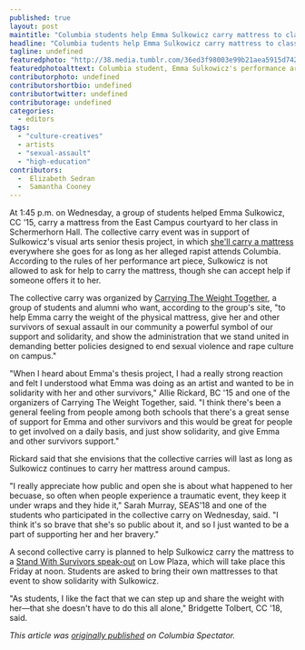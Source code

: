 ```yaml
---
published: true
layout: post
maintitle: "Columbia students help Emma Sulkowicz carry mattress to class - {Young}ist"
headline: "Columbia tudents help Emma Sulkowicz carry mattress to class in first collective carry"
tagline: undefined
featuredphoto: "http://38.media.tumblr.com/36ed3f98003e99b21aea5915d742fdc4/tumblr_nbt1rn7Akh1rq2ndso1_1280.png"
featuredphotoalttext: Columbia student, Emma Sulkowicz's performance art-activism demanding accountability from her rapist has become a group project. (Photo: Kiera Wood/Columbia Spectator)
contributorphoto: undefined
contributorshortbio: undefined
contributortwitter: undefined
contributorage: undefined
categories: 
  - editors
tags: 
  - "culture-creatives"
  - artists
  - "sexual-assault"
  - "high-education"
contributors:
  -  Elizabeth Sedran 
  -  Samantha Cooney
---
```

At 1:45 p.m. on Wednesday, a group of students helped Emma Sulkowicz, CC '15, carry a mattress from the East Campus courtyard to her class in Schermerhorn Hall. The collective carry event was in support of Sulkowicz's visual arts senior thesis project, in which [she'll carry a mattress](http://columbiaspectator.com/news/2014/09/02/emma-sulkowiczs-performance-art-draws-support-campus-activists) everywhere she goes for as long as her alleged rapist attends Columbia. According to the rules of her performance art piece, Sulkowicz is not allowed to ask for help to carry the mattress, though she can accept help if someone offers it to her.

The collective carry was organized by [Carrying The Weight Together](http://www.carryingtheweighttogether.com/about/), a group of students and alumni who want, according to the group's site, "to help Emma carry the weight of the physical mattress, give her and other survivors of sexual assault in our community a powerful symbol of our support and solidarity, and show the administration that we stand united in demanding better policies designed to end sexual violence and rape culture on campus."

"When I heard about Emma's thesis project, I had a really strong reaction and felt I understood what Emma was doing as an artist and wanted to be in solidarity with her and other survivors," Allie Rickard, BC '15 and one of the organizers of Carrying The Weight Together, said. "I think there's been a general feeling from people among both schools that there's a great sense of support for Emma and other survivors and this would be great for people to get involved on a daily basis, and just show solidarity, and give Emma and other survivors support." 

Rickard said that she envisions that the collective carries will last as long as Sulkowicz continues to carry her mattress around campus.

"I really appreciate how public and open she is about what happened to her becuase, so often when people experience a traumatic event, they keep it under wraps and they hide it," Sarah Murray, SEAS'18 and one of the students who participated in the collective carry on Wednesday, said. "I think it's so brave that she's so public about it, and so I just wanted to be a part of supporting her and her bravery." 

A second collective carry is planned to help Sulkowicz carry the mattress to a [Stand With Survivors speak-out](https://www.facebook.com/events/1520405064859415/) on Low Plaza, which will take place this Friday at noon. Students are asked to bring their own mattresses to that event to show solidarity with Sulkowicz.

"As students, I like the fact that we can step up and share the weight with her—that she doesn't have to do this all alone," Bridgette Tolbert, CC '18, said.

_This article was [originally published](http://columbiaspectator.com/spectrum/2014/09/10/students-help-emma-sulkowicz-carry-mattress-class-first-collective-carry) on Columbia Spectator._
